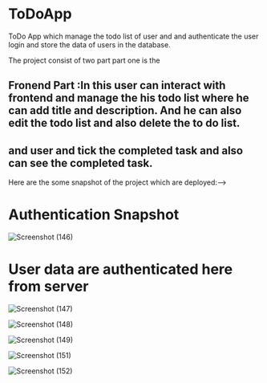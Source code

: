 # ToDoApp

ToDo App which manage the todo list of user and and authenticate the user login and store the data of users in the database.

The project consist of two part part one is the
 ## Fronend Part :In this user can interact with frontend and manage the his todo list where he can add title and description. And he can also edit the todo list and also delete the to do list.
 ##                 and user and tick the completed task and also can see the completed task.

Here are the some snapshot of the project which are deployed:-->

# Authentication Snapshot

![Screenshot (146)](https://github.com/hamaz786/ToDoApp/assets/106072128/72a83638-dfc9-4fa3-82c6-cd61bf95ba1b)

# User data are authenticated here from server
![Screenshot (147)](https://github.com/hamaz786/ToDoApp/assets/106072128/c416379a-faf3-4138-80bd-b33e756a6773)



![Screenshot (148)](https://github.com/hamaz786/ToDoApp/assets/106072128/6287fd17-701d-4174-86cb-16ba9014bb3c)

![Screenshot (149)](https://github.com/hamaz786/ToDoApp/assets/106072128/de82f081-047e-4954-8b8a-f281b7d61365)


![Screenshot (151)](https://github.com/hamaz786/ToDoApp/assets/106072128/a6a9ea03-789d-4aae-923d-849cb847ec79)

![Screenshot (152)](https://github.com/hamaz786/ToDoApp/assets/106072128/fc8c481a-8a4b-43e0-a28b-3a3ca1a2aa94)


 

 
